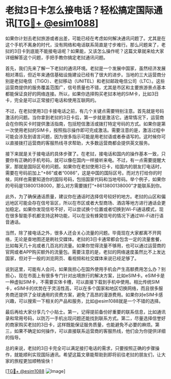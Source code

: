 # 老挝3日卡怎么接电话？轻松搞定国际通讯[[TG💪+ @esim1088](https://t.me/s/esim1088)]

如果你计划去老挝旅游或者出差，可能已经在考虑如何解决通讯问题了。尤其是在这个手机不离身的时代，没有网络和电话联系简直是寸步难行。那么问题来了，老挝的3日卡到底能不能接电话呢？如果能，又该怎么操作呢？这篇文章就来给大家详细解答这个问题，手把手教你搞定老挝通讯问题。

首先，我们先来了解一下老挝的通讯环境。老挝是一个发展中国家，虽然经济发展相对滞后，但近年来通信基础设施建设已经有了很大的进步。当地的三大运营商分别是老挝电信（TIGO）、老挝移动（UNITEL）和老挝邮政电信公司（LTC）。这些运营商提供的服务覆盖范围广，信号质量也不错，尤其是市区和主要旅游景点基本都能保证良好的网络连接。所以，如果你选择购买老挝本地的SIM卡，比如3日卡，完全是可以正常接打电话和使用互联网的。

不过，在老挝使用3日卡接电话之前，有几个关键点需要特别注意。首先就是号码激活的问题。当你拿到老挝的3日卡后，第一步就是激活它。通常情况下，运营商会在你购买卡时提供激活指南，包括短信激活或拨打特定号码的方式。如果你是第一次使用老挝的SIM卡，按照指示操作即可完成激活。需要注意的是，激活过程中可能会涉及到语言问题，因为很多指示可能是用老挝语或者泰语写的。这时候你可以直接拨打运营商的客服热线寻求帮助，大多数运营商都会提供英文服务。

接下来就是关于接电话的具体步骤了。在老挝，接电话和国内的操作基本一致，只要你有正确的手机号码，就可以像在国内一样接听来电。不过，有一点需要提醒大家，那就是国际区号的问题。如果你在老挝使用3日卡，给国内的朋友打电话时，需要在号码前加上“+86”或者“0086”，这是中国的国际区号。而对方打给你的时候，同样也需要知道你的国际号码，包括国家代码和当地号码。举个例子，如果你的号码是13800138000，那么对方需要拨打“+8613800138000”才能联系到你。

此外，为了确保通话质量，建议你在通话时选择信号较好的地方。老挝的山区和偏远地区可能会存在信号盲区，所以在市区或者大型商场、酒店等地方进行通话会更加稳定。如果你发现信号不好，可以尝试换个位置或者切换到Wi-Fi通话模式，现在很多智能手机都支持这种功能，可以在没有蜂窝信号的情况下通过Wi-Fi进行语音通话。

当然，除了接电话之外，很多人还会关心流量的问题。毕竟现在大家都离不开网络，无论是查地图还是刷社交媒体。老挝的3日卡通常都会包含一定的流量套餐，比如每天几十兆或者几百兆的流量。如果你觉得流量不够用，也可以通过运营商的官网或者APP购买额外的流量包。需要注意的是，老挝的网络速度虽然比不上发达国家，但对于一般的浏览网页、看视频和社交媒体来说已经足够了。

说到这里，可能有人会问，如果我担心在国外使用手机会产生高额费用怎么办？别担心，现在市面上有很多专门针对出境旅行的解决方案，比如eSIM卡。eSIM卡是一种虚拟SIM卡，不需要实体卡槽，可以直接下载到手机中使用。相比传统SIM卡，eSIM卡的优势在于灵活性高，可以在多个国家和地区切换网络，而且很多服务商还提供了全球通用的资费方案，避免了高昂的漫游费用。如果你对eSIM卡感兴趣，可以搜索一下相关的产品和服务，比如@esim1088就是一个不错的选择。

最后再给大家分享几个小贴士。第一，记得提前备份好重要的联系信息，比如通讯录和常用号码，以防万一手机出现问题还能找到联系方式。第二，尽量选择信誉好的商家购买老挝的3日卡，这样既能保证服务质量，也能避免不必要的麻烦。第三，如果不确定如何操作，可以直接联系运营商的客服热线，他们会为你提供详细的指导。

总的来说，老挝的3日卡完全可以满足接打电话的需求，只要按照正确的步骤操作，就能顺利实现国际通讯。希望这篇文章能帮助到即将前往老挝的朋友们，让大家的旅程更加顺畅愉快！

[[TG💪+ @esim1088](https://t.me/s/esim1088) ![Image](https://i.postimg.cc/4NQfJmqS/Snipaste-2025-05-13-00-14-12.png)]